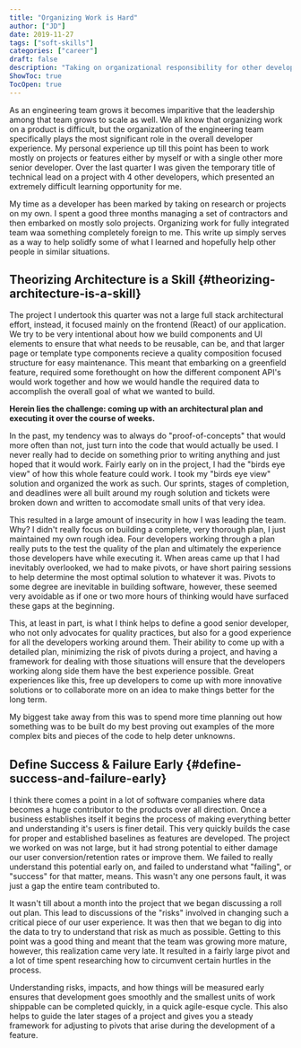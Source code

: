 ```yaml
---
title: "Organizing Work is Hard"
author: ["JD"]
date: 2019-11-27
tags: ["soft-skills"]
categories: ["career"]
draft: false
description: "Taking on organizational responsibility for other developers work is hard work in of itself. It is a careful balance of planning, architecture, and confidence."
ShowToc: true
TocOpen: true
---
```


As an engineering team grows it becomes imparitive that the leadership among that team grows to scale as well. We all know that organizing work on a product is difficult, but the organization of the engineering team specifically plays the most significant role in the overall developer experience. My personal experience up till this point has been to work mostly on projects or features either by myself or with a single other more senior developer. Over the last quarter I was given the temporary title of technical lead on a project with 4 other developers, which presented an extremely difficult learning opportunity for me.

My time as a developer has been marked by taking on research or projects on my own. I spent a good three months managing a set of contractors and then embarked on mostly solo projects. Organizing work for fully integrated team waa something completely foreign to me. This write up simply serves as a way to help solidfy some of what I learned and hopefully help other people in similar situations.


## Theorizing Architecture is a Skill {#theorizing-architecture-is-a-skill}

The project I undertook this quarter was not a large full stack architectural effort, instead, it focused mainly on the frontend (React) of our application. We try to be very intentional about how we build components and UI elements to ensure that what needs to be reusable, can be, and that larger page or template type components recieve a quality composition focused structure for easy maintenance. This meant that embarking on a greenfield feature, required some forethought on how the different component API's would work together and how we would handle the required data to accomplish the overall goal of what we wanted to build.

**Herein lies the challenge: coming up with an architectural plan and executing it over the course of weeks.**

In the past, my tendency was to always do "proof-of-concepts" that would more often than not, just turn into the code that would actually be used. I never really had to decide on something prior to writing anything and just hoped that it would work. Fairly early on in the project, I had the "birds eye view" of how this whole feature could work. I took my "birds eye view" solution and organized the work as such. Our sprints, stages of completion, and deadlines were all built around my rough solution and tickets were broken down and written to accomodate small units of that very idea.

This resulted in a large amount of insecurity in how I was leading the team. Why? I didn't really focus on building a complete, very thorough plan, I just maintained my own rough idea. Four developers working through a plan really puts to the test the quality of the plan and ultimately the experience those developers have while executing it. When areas came up that I had inevitably overlooked, we had to make pivots, or have short pairing sessions to help determine the most optimal solution to whatever it was. Pivots to some degree are inevitable in building software, however, these seemed very avoidable as if one or two more hours of thinking would have surfaced these gaps at the beginning.

This, at least in part, is what I think helps to define a good senior developer, who not only advocates for quality practices, but also for a good experience for all the developers working around them. Their ability to come up with a detailed plan, minimizing the risk of pivots during a project, and having a framework for dealing with those situations will ensure that the developers working along side them have the best experience possible. Great experiences like this, free up developers to come up with more innovative solutions or to collaborate more on an idea to make things better for the long term.

My biggest take away from this was to spend more time planning out how something was to be built do my best proving out examples of the more complex bits and pieces of the code to help deter unknowns.


## Define Success &amp; Failure Early {#define-success-and-failure-early}

I think there comes a point in a lot of software companies where data becomes a huge contributor to the products over all direction. Once a business establishes itself it begins the process of making everything better and understanding it's users is finer detail. This very quickly builds the case for proper and established baselines as features are developed. The project we worked on was not large, but it had strong potential to either damage our user conversion/retention rates or improve them. We failed to really understand this potential early on, and failed to understand what "failing", or "success" for that matter, means. This wasn't any one persons fault, it was just a gap the entire team contributed to.

It wasn't till about a month into the project that we began discussing a roll out plan. This lead to discussions of the "risks" involved in changing such a critical piece of our user experience. It was then that we began to dig into the data to try to understand that risk as much as possible. Getting to this point was a good thing and meant that the team was growing more mature, however, this realization came very late. It resulted in a fairly large pivot and a lot of time spent researching how to circumvent certain hurtles in the process.

Understanding risks, impacts, and how things will be measured early ensures that development goes smoothly and the smallest units of work shippable can be completed quickly, in a quick agile-esque cycle. This also helps to guide the later stages of a project and gives you a steady framework for adjusting to pivots that arise during the development of a feature.
